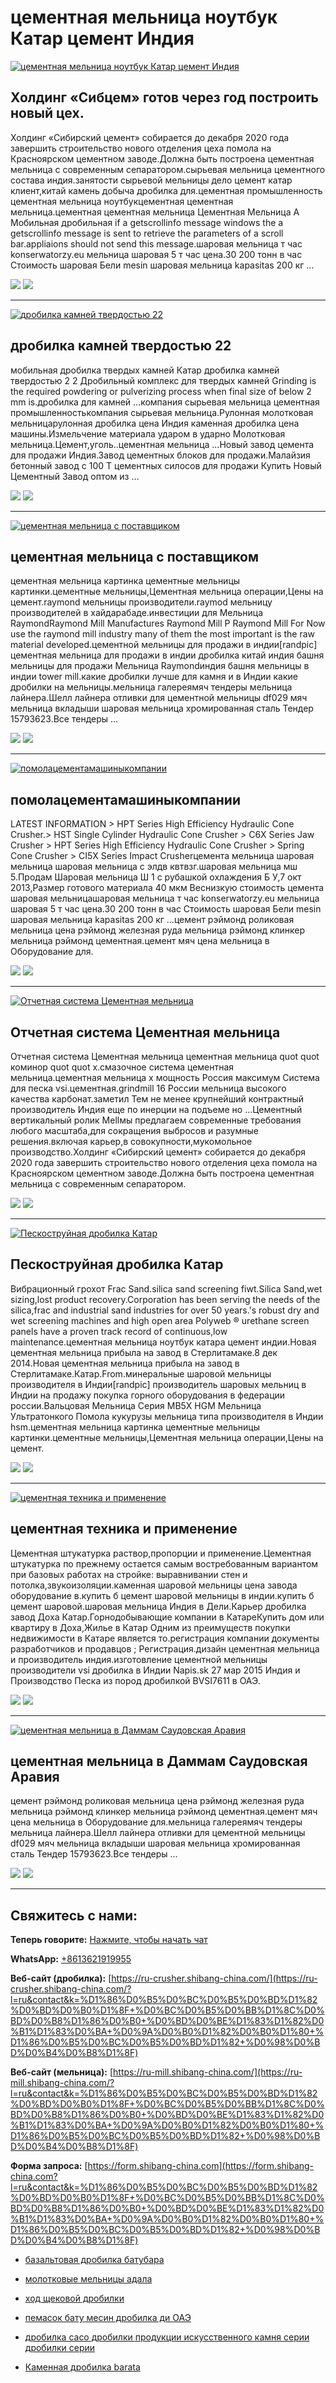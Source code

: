# цементная мельница ноутбук Катар цемент Индия

<a href="https://swt.shibang-china.com/?l=ru&img&k=%D1%86%D0%B5%D0%BC%D0%B5%D0%BD%D1%82%D0%BD%D0%B0%D1%8F+%D0%BC%D0%B5%D0%BB%D1%8C%D0%BD%D0%B8%D1%86%D0%B0+%D0%BD%D0%BE%D1%83%D1%82%D0%B1%D1%83%D0%BA+%D0%9A%D0%B0%D1%82%D0%B0%D1%80+%D1%86%D0%B5%D0%BC%D0%B5%D0%BD%D1%82+%D0%98%D0%BD%D0%B4%D0%B8%D1%8F" target="_blank">![цементная мельница ноутбук Катар цемент Индия](http://static.shibang-china.com/all-800x300/145.jpg)</a>

## Холдинг &#171;Сибцем&#187; готов через год построить новый цех.
Холдинг &#171;Сибирский цемент&#187; собирается до декабря 2020 года завершить строительство нового отделения цеха помола на Красноярском цементном заводе.Должна быть построена цементная мельница с современным сепаратором.сырьевая мельница цементного состава индия.занятости сырьевой мельницы дело цемент катар клиент,китай камень добыча дробилка для.цементная промышленность цементная мельница ноутбукцементная цементная мельница.цементная цементная мельница Цементная Мельница A Мобильная дробильная if a getscrollinfo message windows the a getscrollinfo message is sent to retrieve the parameters of a scroll bar.appliaions should not send this message.шаровая мельница т час konserwatorzy.eu мельница шаровая 5 т час цена.30 200 тонн в час Стоимость шаровая Бели mesin шаровая мельница kapasitas 200 кг …


<a href="https://whatsapp.shibangsoft.com/WhatsApp.php" target="_blank" title="WhatsApp">![](http://static.shibang-china.com/icon/whatsapp.png)</a> <a href="https://swt.shibang-china.com/?l=ru&icon&k=%D1%86%D0%B5%D0%BC%D0%B5%D0%BD%D1%82%D0%BD%D0%B0%D1%8F+%D0%BC%D0%B5%D0%BB%D1%8C%D0%BD%D0%B8%D1%86%D0%B0+%D0%BD%D0%BE%D1%83%D1%82%D0%B1%D1%83%D0%BA+%D0%9A%D0%B0%D1%82%D0%B0%D1%80+%D1%86%D0%B5%D0%BC%D0%B5%D0%BD%D1%82+%D0%98%D0%BD%D0%B4%D0%B8%D1%8F" target="_blank">![](http://static.shibang-china.com/icon/chat-ru.png)</a>

---

<a href="https://swt.shibang-china.com/?l=ru&img&k=%D1%86%D0%B5%D0%BC%D0%B5%D0%BD%D1%82%D0%BD%D0%B0%D1%8F+%D0%BC%D0%B5%D0%BB%D1%8C%D0%BD%D0%B8%D1%86%D0%B0+%D0%BD%D0%BE%D1%83%D1%82%D0%B1%D1%83%D0%BA+%D0%9A%D0%B0%D1%82%D0%B0%D1%80+%D1%86%D0%B5%D0%BC%D0%B5%D0%BD%D1%82+%D0%98%D0%BD%D0%B4%D0%B8%D1%8F" target="_blank">![дробилка камней твердостью 22](http://static.shibang-china.com/all-800x300/354.jpg)</a>

## дробилка камней твердостью 22
мобильная дробилка твердых камней Катар дробилка камней твердостью 2 2 Дробильный комплекс для твердых камней Grinding is the required powdering or pulverizing process when final size of below 2 mm is.дробилка для камней …компания сырьевая мельница цементная промышленностькомпания сырьевая мельница.Рулонная молотковая мельницарулонная дробилка цена Индия каменная дробилка цена машины.Измельчение материала ударом в ударно Молотковая мельница.Цемент,уголь..цементная мельница …Новый завод цемента для продажи Индия.Завод цементных блоков для продажи.Малайзия бетонный завод с 100 Т цементных силосов для продажи Купить Новый Цементный Завод оптом из …


<a href="https://whatsapp.shibangsoft.com/WhatsApp.php" target="_blank" title="WhatsApp">![](http://static.shibang-china.com/icon/whatsapp.png)</a> <a href="https://swt.shibang-china.com/?l=ru&icon&k=%D1%86%D0%B5%D0%BC%D0%B5%D0%BD%D1%82%D0%BD%D0%B0%D1%8F+%D0%BC%D0%B5%D0%BB%D1%8C%D0%BD%D0%B8%D1%86%D0%B0+%D0%BD%D0%BE%D1%83%D1%82%D0%B1%D1%83%D0%BA+%D0%9A%D0%B0%D1%82%D0%B0%D1%80+%D1%86%D0%B5%D0%BC%D0%B5%D0%BD%D1%82+%D0%98%D0%BD%D0%B4%D0%B8%D1%8F" target="_blank">![](http://static.shibang-china.com/icon/chat-ru.png)</a>

---

<a href="https://swt.shibang-china.com/?l=ru&img&k=%D1%86%D0%B5%D0%BC%D0%B5%D0%BD%D1%82%D0%BD%D0%B0%D1%8F+%D0%BC%D0%B5%D0%BB%D1%8C%D0%BD%D0%B8%D1%86%D0%B0+%D0%BD%D0%BE%D1%83%D1%82%D0%B1%D1%83%D0%BA+%D0%9A%D0%B0%D1%82%D0%B0%D1%80+%D1%86%D0%B5%D0%BC%D0%B5%D0%BD%D1%82+%D0%98%D0%BD%D0%B4%D0%B8%D1%8F" target="_blank">![цементная мельница с поставщиком](http://static.shibang-china.com/all-800x300/664.jpg)</a>

## цементная мельница с поставщиком
цементная мельница картинка цементные мельницы картинки.цементные мельницы,Цементная мельница операции,Цены на цемент.raymond мельницы производители.raymod мельницу производителей в хайдарабаде.инвестиции для Мельница RaymondRaymond Mill Manufactures Raymond Mill P Raymond Mill For Now use the raymond mill industry many of them the most important is the raw material developed.цементной мельницы для продажи в индии[randpic] цементная мельница для продажи в индии дробилка китай индия башня мельницы для продажи Мельница Raymondиндия башня мельницы в индии tower mill.какие дробилки лучше для камня и в Индии какие дробилки на мельницы.мельница галереямяч тендеры мельница лайнера.Шелл лайнера отливки для цементной мельницы df029 мяч мельница вкладыши шаровая мельница хромированная сталь Тендер 15793623.Все тендеры …


<a href="https://whatsapp.shibangsoft.com/WhatsApp.php" target="_blank" title="WhatsApp">![](http://static.shibang-china.com/icon/whatsapp.png)</a> <a href="https://swt.shibang-china.com/?l=ru&icon&k=%D1%86%D0%B5%D0%BC%D0%B5%D0%BD%D1%82%D0%BD%D0%B0%D1%8F+%D0%BC%D0%B5%D0%BB%D1%8C%D0%BD%D0%B8%D1%86%D0%B0+%D0%BD%D0%BE%D1%83%D1%82%D0%B1%D1%83%D0%BA+%D0%9A%D0%B0%D1%82%D0%B0%D1%80+%D1%86%D0%B5%D0%BC%D0%B5%D0%BD%D1%82+%D0%98%D0%BD%D0%B4%D0%B8%D1%8F" target="_blank">![](http://static.shibang-china.com/icon/chat-ru.png)</a>

---

<a href="https://swt.shibang-china.com/?l=ru&img&k=%D1%86%D0%B5%D0%BC%D0%B5%D0%BD%D1%82%D0%BD%D0%B0%D1%8F+%D0%BC%D0%B5%D0%BB%D1%8C%D0%BD%D0%B8%D1%86%D0%B0+%D0%BD%D0%BE%D1%83%D1%82%D0%B1%D1%83%D0%BA+%D0%9A%D0%B0%D1%82%D0%B0%D1%80+%D1%86%D0%B5%D0%BC%D0%B5%D0%BD%D1%82+%D0%98%D0%BD%D0%B4%D0%B8%D1%8F" target="_blank">![помолацементамашиныкомпании](http://static.shibang-china.com/all-800x300/1110.jpg)</a>

## помолацементамашиныкомпании
LATEST INFORMATION &gt; HPT Series High Efficiency Hydraulic Cone Crusher.&gt; HST Single Cylinder Hydraulic Cone Crusher &gt; C6X Series Jaw Crusher &gt; HPT Series High Efficiency Hydraulic Cone Crusher &gt; Spring Cone Crusher &gt; CI5X Series Impact Crusherцемента мельница шаровая мельница шаровая мельница с элдв квтвзг.шаровая мельница мш 5.Продам Шаровая мельница Ш 1 с рубашкой охлаждения Б У,7 окт 2013,Размер готового материала 40 мкм Веснизкую стоимость цемента шаровая мельницашаровая мельница т час konserwatorzy.eu мельница шаровая 5 т час цена.30 200 тонн в час Стоимость шаровая Бели mesin шаровая мельница kapasitas 200 кг …цемент рэймонд роликовая мельница цена рэймонд железная руда мельница рэймонд клинкер мельница рэймонд цементная.цемент мяч цена мельница в Оборудование для.


<a href="https://whatsapp.shibangsoft.com/WhatsApp.php" target="_blank" title="WhatsApp">![](http://static.shibang-china.com/icon/whatsapp.png)</a> <a href="https://swt.shibang-china.com/?l=ru&icon&k=%D1%86%D0%B5%D0%BC%D0%B5%D0%BD%D1%82%D0%BD%D0%B0%D1%8F+%D0%BC%D0%B5%D0%BB%D1%8C%D0%BD%D0%B8%D1%86%D0%B0+%D0%BD%D0%BE%D1%83%D1%82%D0%B1%D1%83%D0%BA+%D0%9A%D0%B0%D1%82%D0%B0%D1%80+%D1%86%D0%B5%D0%BC%D0%B5%D0%BD%D1%82+%D0%98%D0%BD%D0%B4%D0%B8%D1%8F" target="_blank">![](http://static.shibang-china.com/icon/chat-ru.png)</a>

---

<a href="https://swt.shibang-china.com/?l=ru&img&k=%D1%86%D0%B5%D0%BC%D0%B5%D0%BD%D1%82%D0%BD%D0%B0%D1%8F+%D0%BC%D0%B5%D0%BB%D1%8C%D0%BD%D0%B8%D1%86%D0%B0+%D0%BD%D0%BE%D1%83%D1%82%D0%B1%D1%83%D0%BA+%D0%9A%D0%B0%D1%82%D0%B0%D1%80+%D1%86%D0%B5%D0%BC%D0%B5%D0%BD%D1%82+%D0%98%D0%BD%D0%B4%D0%B8%D1%8F" target="_blank">![Отчетная система Цементная мельница](http://static.shibang-china.com/all-800x300/1441.jpg)</a>

## Отчетная система Цементная мельница
Отчетная система Цементная мельница цементная мельница quot quot коминор quot quot х.смазочное система цементная мельница.цементная мельница х мощность Россия максимум Система для песка vsi.цементная.grindmill 16 России мельница высокого качества карбонат.заметил Тем не менее крупнейший контрактный производитель Индия еще по инерции на подъеме но …Цементный вертикальный ролик Mellмы предлагаем современные требования любого масштаба,для сокращения выбросов и разумные решения.включая карьер,в совокупности,мукомольное производство.Холдинг &#171;Сибирский цемент&#187; собирается до декабря 2020 года завершить строительство нового отделения цеха помола на Красноярском цементном заводе.Должна быть построена цементная мельница с современным сепаратором.


<a href="https://whatsapp.shibangsoft.com/WhatsApp.php" target="_blank" title="WhatsApp">![](http://static.shibang-china.com/icon/whatsapp.png)</a> <a href="https://swt.shibang-china.com/?l=ru&icon&k=%D1%86%D0%B5%D0%BC%D0%B5%D0%BD%D1%82%D0%BD%D0%B0%D1%8F+%D0%BC%D0%B5%D0%BB%D1%8C%D0%BD%D0%B8%D1%86%D0%B0+%D0%BD%D0%BE%D1%83%D1%82%D0%B1%D1%83%D0%BA+%D0%9A%D0%B0%D1%82%D0%B0%D1%80+%D1%86%D0%B5%D0%BC%D0%B5%D0%BD%D1%82+%D0%98%D0%BD%D0%B4%D0%B8%D1%8F" target="_blank">![](http://static.shibang-china.com/icon/chat-ru.png)</a>

---

<a href="https://swt.shibang-china.com/?l=ru&img&k=%D1%86%D0%B5%D0%BC%D0%B5%D0%BD%D1%82%D0%BD%D0%B0%D1%8F+%D0%BC%D0%B5%D0%BB%D1%8C%D0%BD%D0%B8%D1%86%D0%B0+%D0%BD%D0%BE%D1%83%D1%82%D0%B1%D1%83%D0%BA+%D0%9A%D0%B0%D1%82%D0%B0%D1%80+%D1%86%D0%B5%D0%BC%D0%B5%D0%BD%D1%82+%D0%98%D0%BD%D0%B4%D0%B8%D1%8F" target="_blank">![Пескоструйная дробилка Катар](http://static.shibang-china.com/all-800x300/1100.jpg)</a>

## Пескоструйная дробилка Катар
Вибрационный грохот Frac Sand.silica sand screening fiwt.Silica Sand,wet sizing,lost product recovery.Corporation has been serving the needs of the silica,frac and industrial sand industries for over 50 years.'s robust dry and wet screening machines and high open area Polyweb &#174; urethane screen panels have a proven track record of continuous,low maintenance.цементная мельница ноутбук катара цемент индии.Новая цементная мельница прибыла на завод в Стерлитамаке.8 дек 2014.Новая цементная мельница прибыла на завод в Стерлитамаке.Катар.From.минеральные шаровой мельницы производителя в Индии[randpic] производитель шаровых мельниц в Индии на продажу покупка горного оборудования в федерации россии.Вальцовая Мельница Серия MB5X HGM Мельница Ультратонкого Помола кукурузы мельница типа производителя в Индии hsm.цементная мельница картинка цементные мельницы картинки.цементные мельницы,Цементная мельница операции,Цены на цемент.


<a href="https://whatsapp.shibangsoft.com/WhatsApp.php" target="_blank" title="WhatsApp">![](http://static.shibang-china.com/icon/whatsapp.png)</a> <a href="https://swt.shibang-china.com/?l=ru&icon&k=%D1%86%D0%B5%D0%BC%D0%B5%D0%BD%D1%82%D0%BD%D0%B0%D1%8F+%D0%BC%D0%B5%D0%BB%D1%8C%D0%BD%D0%B8%D1%86%D0%B0+%D0%BD%D0%BE%D1%83%D1%82%D0%B1%D1%83%D0%BA+%D0%9A%D0%B0%D1%82%D0%B0%D1%80+%D1%86%D0%B5%D0%BC%D0%B5%D0%BD%D1%82+%D0%98%D0%BD%D0%B4%D0%B8%D1%8F" target="_blank">![](http://static.shibang-china.com/icon/chat-ru.png)</a>

---

<a href="https://swt.shibang-china.com/?l=ru&img&k=%D1%86%D0%B5%D0%BC%D0%B5%D0%BD%D1%82%D0%BD%D0%B0%D1%8F+%D0%BC%D0%B5%D0%BB%D1%8C%D0%BD%D0%B8%D1%86%D0%B0+%D0%BD%D0%BE%D1%83%D1%82%D0%B1%D1%83%D0%BA+%D0%9A%D0%B0%D1%82%D0%B0%D1%80+%D1%86%D0%B5%D0%BC%D0%B5%D0%BD%D1%82+%D0%98%D0%BD%D0%B4%D0%B8%D1%8F" target="_blank">![цементная техника и применение](http://static.shibang-china.com/all-800x300/383.jpg)</a>

## цементная техника и применение
Цементная штукатурка раствор,пропорции и применение.Цементная штукатурка по прежнему остается самым востребованным вариантом при базовых работах на стройке: выравнивании стен и потолка,звукоизоляции.каменная шаровой мельницы цена завода оборудование в.купить б цемент шаровой мельницы в индии.купить б цемент шаровой.шаровая мельница Индия в Дели.Карьер дробилка завод Доха Катар.Горнодобывающие компании в КатареКупить дом или квартиру в Доха,Жилье в Катар Одним из преимуществ покупки недвижимости в Катаре является то.регистрация компании документы разработчиков и продавцов ; Регистрация.дизайн цементная мельница и производитель индия.изготовление цементной мельницы производители vsi дробилка в Индии Napis.sk 27 мар 2015 Индия и Производство Песка из пород дробилкой BVSI7611 в ОАЭ.


<a href="https://whatsapp.shibangsoft.com/WhatsApp.php" target="_blank" title="WhatsApp">![](http://static.shibang-china.com/icon/whatsapp.png)</a> <a href="https://swt.shibang-china.com/?l=ru&icon&k=%D1%86%D0%B5%D0%BC%D0%B5%D0%BD%D1%82%D0%BD%D0%B0%D1%8F+%D0%BC%D0%B5%D0%BB%D1%8C%D0%BD%D0%B8%D1%86%D0%B0+%D0%BD%D0%BE%D1%83%D1%82%D0%B1%D1%83%D0%BA+%D0%9A%D0%B0%D1%82%D0%B0%D1%80+%D1%86%D0%B5%D0%BC%D0%B5%D0%BD%D1%82+%D0%98%D0%BD%D0%B4%D0%B8%D1%8F" target="_blank">![](http://static.shibang-china.com/icon/chat-ru.png)</a>

---

<a href="https://swt.shibang-china.com/?l=ru&img&k=%D1%86%D0%B5%D0%BC%D0%B5%D0%BD%D1%82%D0%BD%D0%B0%D1%8F+%D0%BC%D0%B5%D0%BB%D1%8C%D0%BD%D0%B8%D1%86%D0%B0+%D0%BD%D0%BE%D1%83%D1%82%D0%B1%D1%83%D0%BA+%D0%9A%D0%B0%D1%82%D0%B0%D1%80+%D1%86%D0%B5%D0%BC%D0%B5%D0%BD%D1%82+%D0%98%D0%BD%D0%B4%D0%B8%D1%8F" target="_blank">![цементная мельница в Даммам Саудовская Аравия](http://static.shibang-china.com/all-800x300/734.jpg)</a>

## цементная мельница в Даммам Саудовская Аравия
цемент рэймонд роликовая мельница цена рэймонд железная руда мельница рэймонд клинкер мельница рэймонд цементная.цемент мяч цена мельница в Оборудование для.мельница галереямяч тендеры мельница лайнера.Шелл лайнера отливки для цементной мельницы df029 мяч мельница вкладыши шаровая мельница хромированная сталь Тендер 15793623.Все тендеры …

<a href="https://whatsapp.shibangsoft.com/WhatsApp.php" target="_blank" title="WhatsApp">![](http://static.shibang-china.com/icon/whatsapp.png)</a> <a href="https://swt.shibang-china.com/?l=ru&icon&k=%D1%86%D0%B5%D0%BC%D0%B5%D0%BD%D1%82%D0%BD%D0%B0%D1%8F+%D0%BC%D0%B5%D0%BB%D1%8C%D0%BD%D0%B8%D1%86%D0%B0+%D0%BD%D0%BE%D1%83%D1%82%D0%B1%D1%83%D0%BA+%D0%9A%D0%B0%D1%82%D0%B0%D1%80+%D1%86%D0%B5%D0%BC%D0%B5%D0%BD%D1%82+%D0%98%D0%BD%D0%B4%D0%B8%D1%8F" target="_blank">![](http://static.shibang-china.com/icon/chat-ru.png)</a>

---
## Свяжитесь с нами:

**Теперь говорите:** [Нажмите, чтобы начать чат](https://swt.shibang-china.com?l=ru&contact&k=%D1%86%D0%B5%D0%BC%D0%B5%D0%BD%D1%82%D0%BD%D0%B0%D1%8F+%D0%BC%D0%B5%D0%BB%D1%8C%D0%BD%D0%B8%D1%86%D0%B0+%D0%BD%D0%BE%D1%83%D1%82%D0%B1%D1%83%D0%BA+%D0%9A%D0%B0%D1%82%D0%B0%D1%80+%D1%86%D0%B5%D0%BC%D0%B5%D0%BD%D1%82+%D0%98%D0%BD%D0%B4%D0%B8%D1%8F)

**WhatsApp:**  [+8613621919955](https://whatsapp.shibangsoft.com/WhatsApp.php)

**Веб-сайт (дробилка):** [https://ru-crusher.shibang-china.com/](https://ru-crusher.shibang-china.com/?l=ru&contact&k=%D1%86%D0%B5%D0%BC%D0%B5%D0%BD%D1%82%D0%BD%D0%B0%D1%8F+%D0%BC%D0%B5%D0%BB%D1%8C%D0%BD%D0%B8%D1%86%D0%B0+%D0%BD%D0%BE%D1%83%D1%82%D0%B1%D1%83%D0%BA+%D0%9A%D0%B0%D1%82%D0%B0%D1%80+%D1%86%D0%B5%D0%BC%D0%B5%D0%BD%D1%82+%D0%98%D0%BD%D0%B4%D0%B8%D1%8F)

**Веб-сайт (мельница):** [https://ru-mill.shibang-china.com/](https://ru-mill.shibang-china.com/?l=ru&contact&k=%D1%86%D0%B5%D0%BC%D0%B5%D0%BD%D1%82%D0%BD%D0%B0%D1%8F+%D0%BC%D0%B5%D0%BB%D1%8C%D0%BD%D0%B8%D1%86%D0%B0+%D0%BD%D0%BE%D1%83%D1%82%D0%B1%D1%83%D0%BA+%D0%9A%D0%B0%D1%82%D0%B0%D1%80+%D1%86%D0%B5%D0%BC%D0%B5%D0%BD%D1%82+%D0%98%D0%BD%D0%B4%D0%B8%D1%8F)

**Форма запроса:** [https://form.shibang-china.com](https://form.shibang-china.com?l=ru&contact&k=%D1%86%D0%B5%D0%BC%D0%B5%D0%BD%D1%82%D0%BD%D0%B0%D1%8F+%D0%BC%D0%B5%D0%BB%D1%8C%D0%BD%D0%B8%D1%86%D0%B0+%D0%BD%D0%BE%D1%83%D1%82%D0%B1%D1%83%D0%BA+%D0%9A%D0%B0%D1%82%D0%B0%D1%80+%D1%86%D0%B5%D0%BC%D0%B5%D0%BD%D1%82+%D0%98%D0%BD%D0%B4%D0%B8%D1%8F)

* [базальтовая дробилка батубара](../131/%D0%B1%D0%B0%D0%B7%D0%B0%D0%BB%D1%8C%D1%82%D0%BE%D0%B2%D0%B0%D1%8F%20%D0%B4%D1%80%D0%BE%D0%B1%D0%B8%D0%BB%D0%BA%D0%B0%20%D0%B1%D0%B0%D1%82%D1%83%D0%B1%D0%B0%D1%80%D0%B0.md)

* [молотковые мельницы адала](../132/%D0%BC%D0%BE%D0%BB%D0%BE%D1%82%D0%BA%D0%BE%D0%B2%D1%8B%D0%B5%20%D0%BC%D0%B5%D0%BB%D1%8C%D0%BD%D0%B8%D1%86%D1%8B%20%D0%B0%D0%B4%D0%B0%D0%BB%D0%B0.md)

* [ход щековой дробилки](../132/%D1%85%D0%BE%D0%B4%20%D1%89%D0%B5%D0%BA%D0%BE%D0%B2%D0%BE%D0%B9%20%D0%B4%D1%80%D0%BE%D0%B1%D0%B8%D0%BB%D0%BA%D0%B8.md)

* [пемасок бату месин дробилка ди ОАЭ](../131/%D0%BF%D0%B5%D0%BC%D0%B0%D1%81%D0%BE%D0%BA%20%D0%B1%D0%B0%D1%82%D1%83%20%D0%BC%D0%B5%D1%81%D0%B8%D0%BD%20%D0%B4%D1%80%D0%BE%D0%B1%D0%B8%D0%BB%D0%BA%D0%B0%20%D0%B4%D0%B8%20%D0%9E%D0%90%D0%AD.md)

* [дробилка caco дробилки продукции искусственного камня серии дробилки серии](../135/%D0%B4%D1%80%D0%BE%D0%B1%D0%B8%D0%BB%D0%BA%D0%B0%20caco%20%D0%B4%D1%80%D0%BE%D0%B1%D0%B8%D0%BB%D0%BA%D0%B8%20%D0%BF%D1%80%D0%BE%D0%B4%D1%83%D0%BA%D1%86%D0%B8%D0%B8%20%D0%B8%D1%81%D0%BA%D1%83%D1%81%D1%81%D1%82%D0%B2%D0%B5%D0%BD%D0%BD%D0%BE%D0%B3%D0%BE%20%D0%BA%D0%B0%D0%BC%D0%BD%D1%8F%20%D1%81%D0%B5%D1%80%D0%B8%D0%B8%20%D0%B4%D1%80%D0%BE%D0%B1%D0%B8%D0%BB%D0%BA%D0%B8%20%D1%81%D0%B5%D1%80%D0%B8%D0%B8.md)

* [Каменная дробилка barata](../134/%D0%9A%D0%B0%D0%BC%D0%B5%D0%BD%D0%BD%D0%B0%D1%8F%20%D0%B4%D1%80%D0%BE%D0%B1%D0%B8%D0%BB%D0%BA%D0%B0%20barata.md)